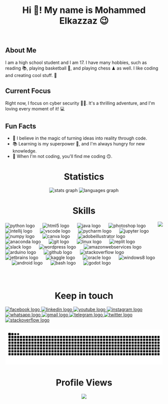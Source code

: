 <h1 align="center">Hi 👋! My name is Mohammed Elkazzaz 😉</h1>
<br>

###

<h2>About Me</h2>
I am a high school student and I am 17. I have many hobbies, such as reading 📚, playing basketball 🏀, and playing chess ♟ as well.
I like coding and creating cool stuff. 🚀

<h2>Current Focus</h2> 
Right now, I focus on cyber security 👨‍💻. It's a thrilling adventure, and I'm loving every moment of it! 💻

<h2>Fun Facts</h2>
<ul>
<li>🌟 I believe in the magic of turning ideas into reality through code.
<li>📚 Learning is my superpower 💪, and I'm always hungry for new knowledge.
<li>🌱 When I'm not coding, you'll find me coding 🙃.
</ul>

###
<h1 align="center">Statistics</h1> 

<div align="center">
  <img src="https://github-readme-stats.vercel.app/api?username=MO-Elkazzaz&hide_title=false&hide_rank=false&show_icons=true&include_all_commits=true&count_private=true&disable_animations=false&theme=dracula&locale=en&hide_border=false" height="150" alt="stats graph"  />
  <img src="https://github-readme-stats.vercel.app/api/top-langs?username=MO-Elkazzaz&locale=en&hide_title=false&layout=compact&card_width=320&langs_count=5&theme=dracula&hide_border=false" height="150" alt="languages graph"  />
</div>

###

<h1 align="center">Skills</h1>

<img align="right" height="200" src="https://i.pinimg.com/originals/e4/26/70/e426702edf874b181aced1e2fa5c6cde.gif"  />

###

<div align="left">
  <img src="https://cdn.jsdelivr.net/gh/devicons/devicon/icons/python/python-original.svg" height="45" alt="python logo"  />
  <img width="17" />
  <img src="https://cdn.jsdelivr.net/gh/devicons/devicon/icons/html5/html5-original.svg" height="45" alt="html5 logo"  />
  <img width="17" />
  <img src="https://cdn.jsdelivr.net/gh/devicons/devicon/icons/java/java-original.svg" height="45" alt="java logo"  />
  <img width="17" />
  <img src="https://cdn.jsdelivr.net/gh/devicons/devicon/icons/photoshop/photoshop-plain.svg" height="45" alt="photoshop logo"  />
  <img width="17" />
  <img src="https://cdn.jsdelivr.net/gh/devicons/devicon/icons/intellij/intellij-original.svg" height="45" alt="intellij logo"  />
  <img width="17" />
  <img src="https://cdn.jsdelivr.net/gh/devicons/devicon/icons/vscode/vscode-original.svg" height="45" alt="vscode logo"  />
  <img width="17" />
  <img src="https://cdn.jsdelivr.net/gh/devicons/devicon/icons/pycharm/pycharm-original.svg" height="45" alt="pycharm logo"  />
  <img width="17" />
  <img src="https://cdn.jsdelivr.net/gh/devicons/devicon/icons/jupyter/jupyter-original.svg" height="45" alt="jupyter logo"  />
  <img width="17" />
  <img src="https://cdn.jsdelivr.net/gh/devicons/devicon/icons/numpy/numpy-original.svg" height="45" alt="numpy logo"  />
  <img width="17" />
  <img src="https://cdn.jsdelivr.net/gh/devicons/devicon/icons/canva/canva-original.svg" height="45" alt="canva logo"  />
  <img width="17" />
  <img src="https://cdn.simpleicons.org/adobeillustrator/FF9A00" height="45" alt="adobeillustrator logo"  />
  <img width="17" /> 
  <img src="https://cdn.simpleicons.org/anaconda/44A833" height="45" alt="anaconda logo"  />
  <img width="17" />
  <img src="https://cdn.simpleicons.org/git/F05032" height="45" alt="git logo"  />
  <img width="17" />
  <img src="https://skillicons.dev/icons?i=linux" height="45" alt="linux logo"  />
  <img width="17" />
  <img src="https://cdn.simpleicons.org/replit/F26207" height="45" alt="replit logo"  />
  <img width="17" />
  <img src="https://cdn.jsdelivr.net/gh/devicons/devicon/icons/slack/slack-original.svg" height="45" alt="slack logo"  />
  <img width="17" />
  <img src="https://cdn.simpleicons.org/wordpress/21759B" height="45" alt="wordpress logo"  />
  <img width="17" />
  <img src="https://skillicons.dev/icons?i=aws" height="45" alt="amazonwebservices logo"  />
  <img width="17" />
  <img src="https://cdn.jsdelivr.net/gh/devicons/devicon/icons/arduino/arduino-original-wordmark.svg" height="45" alt="arduino logo"  />
  <img width="17" />
  <img src="https://skillicons.dev/icons?i=github" height="45" alt="github logo"  />
  <img width="17" />
  <img src="https://skillicons.dev/icons?i=stackoverflow" height="45" alt="stackoverflow logo"  />
  <img width="17" />
  <img src="https://cdn.jsdelivr.net/gh/devicons/devicon/icons/jetbrains/jetbrains-original.svg" height="45" alt="jetbrains logo"  />
  <img width="17" />
  <img src="https://cdn.jsdelivr.net/gh/devicons/devicon/icons/kaggle/kaggle-original-wordmark.svg" height="45" alt="kaggle logo"  />
  <img width="17" />
  <img src="https://cdn.jsdelivr.net/gh/devicons/devicon/icons/oracle/oracle-original.svg" height="45" alt="oracle logo"  />
  <img width="17" />
  <img src="https://cdn.jsdelivr.net/gh/devicons/devicon/icons/windows8/windows8-original.svg" height="45" alt="windows8 logo"  />
  <img width="17" />
  <img src="https://cdn.simpleicons.org/android/3DDC84" height="45" alt="android logo"  />
  <img width="17" />
  <img src="https://cdn.simpleicons.org/gnubash/4EAA25" height="45" alt="bash logo"  />
  <img width="17" />
  <img src="https://cdn.jsdelivr.net/gh/devicons/devicon/icons/godot/godot-original.svg" height="45" alt="godot logo"  /> </div>

###

<br>
<h1 align="center">Keep in touch</h1>

<div align="left">
  <a href="https://www.facebook.com/profile.php?id=100075916736744" target="_blank">
    <img src="https://img.shields.io/static/v1?message=Facebook&logo=facebook&label=&color=1877F2&logoColor=white&labelColor=&style=for-the-badge" height="35" alt="facebook logo"  />
  </a>
  <a href="https://www.linkedin.com/in/mo-elkazzaz-1a2b38271/" target="_blank">
    <img src="https://img.shields.io/static/v1?message=LinkedIn&logo=linkedin&label=&color=0077B5&logoColor=white&labelColor=&style=for-the-badge" height="35" alt="linkedin logo"  />
  </a>
  <a href="https://www.youtube.com/@Gaming_Hub_Channel" target="_blank">
    <img src="https://img.shields.io/static/v1?message=Youtube&logo=youtube&label=&color=FF0000&logoColor=white&labelColor=&style=for-the-badge" height="35" alt="youtube logo"  />
  </a>
  <a href="https://www.instagram.com/mo.elkazzaz.15/" target="_blank">
    <img src="https://img.shields.io/static/v1?message=Instagram&logo=instagram&label=&color=E4405F&logoColor=white&labelColor=&style=for-the-badge" height="35" alt="instagram logo"  />
  </a>
  <a href="https://wa.me/201019949608" target="_blank">
    <img src="https://img.shields.io/static/v1?message=Whatsapp&logo=whatsapp&label=&color=25D366&logoColor=white&labelColor=&style=for-the-badge" height="35" alt="whatsapp logo"  />
  </a>
  <a href="mailto:mohammed.elkazzaz14@gmail.com" target="_blank">
    <img src="https://img.shields.io/static/v1?message=Gmail&logo=gmail&label=&color=D14836&logoColor=white&labelColor=&style=for-the-badge" height="35" alt="gmail logo"  />
  </a>
  <a href="https://t.me/Mo_Elkazzaz_15" target="_blank">
    <img src="https://img.shields.io/static/v1?message=Telegram&logo=telegram&label=&color=2CA5E0&logoColor=white&labelColor=&style=for-the-badge" height="35" alt="telegram logo"  />
  </a>
  <a href="https://twitter.com/MO_Elkazzaz_" target="_blank">
    <img src="https://img.shields.io/static/v1?message=Twitter&logo=twitter&label=&color=1DA1F2&logoColor=white&labelColor=&style=for-the-badge" height="35" alt="twitter logo"  />
  </a>
  <a href="https://stackoverflow.com/users/20895897/mohammed-elkazzaz" target="_blank">
    <img src="https://img.shields.io/static/v1?message=Stackoverflow&logo=stackoverflow&label=&color=FE7A16&logoColor=white&labelColor=&style=for-the-badge" height="35" alt="stackoverflow logo"  />
  </a>
</div>

###

<img src="https://raw.githubusercontent.com/MO-Elkazzaz/MO-Elkazzaz/output/snake.svg" alt="Snake animation" />
<br>

###

<h1 align="center">Profile Views</h1> 

<div align="center">
<img src="https://profile-counter.glitch.me/MO-Elkazzaz/count.svg"
</div>

###
